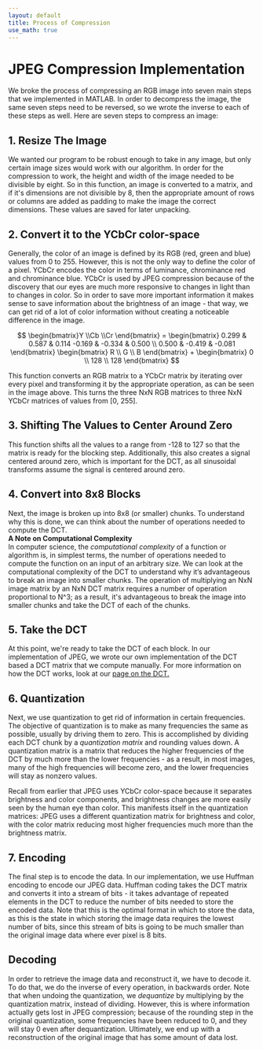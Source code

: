 ```yaml
---
layout: default
title: Process of Compression
use_math: true
---
```


# JPEG Compression Implementation

We broke the process of compressing an RGB image into seven main steps that we implemented in MATLAB. In order to decompress the image, the same seven steps need to be reversed, so we wrote the inverse to each of these steps as well. Here are seven steps to compress an image:

## 1. Resize The Image

We wanted our program to be robust enough to take in any image, but only certain image sizes would work with our algorithm. In order for the compression to work, the height and width of the image needed to be divisible by eight. So in this function, an image is converted to a matrix, and if it's dimensions are not divisible by 8, then the appropriate amount of rows or columns are added as padding to make the image the correct dimensions. These values are saved for later unpacking.

## 2. Convert it to the YCbCr color-space

Generally, the color of an image is defined by its RGB (red, green and blue) values from 0 to 255. However, this is not the only way to define the color of a pixel. YCbCr encodes the color in terms of luminance, chrominance red and chrominance blue. YCbCr is used by JPEG compression because of the discovery that our eyes are much more responsive to changes in light than to changes in color. So in order to save more important information it makes sense to save information about the brightness of an image - that way, we can get rid of a lot of color information without creating a noticeable difference in the image.

$$
\begin{bmatrix}Y \\Cb \\Cr \end{bmatrix} = \begin{bmatrix}  0.299 & 0.587 & 0.114 -0.169 & -0.334 & 0.500 \\ 0.500 & -0.419 & -0.081 \end{bmatrix} \begin{bmatrix} R \\ G \\ B \end{bmatrix} + \begin{bmatrix} 0 \\ 128 \\ 128 \end{bmatrix}
$$

This function converts an RGB matrix to a YCbCr matrix by iterating over every pixel and transforming it by the appropriate operation, as can be seen in the image above. This turns the three NxN RGB matrices to three NxN YCbCr matrices of values from [0, 255].

## 3. Shifting The Values to Center Around Zero

This function shifts all the values to a range from -128 to 127 so that the matrix is ready for the blocking step. Additionally, this also creates a signal centered around zero, which is important for the DCT, as all sinusoidal transforms assume the signal is centered around zero.

## 4. Convert into 8x8 Blocks

Next, the image is broken up into 8x8 (or smaller) chunks. To understand why this is done, we can think about the number of operations needed to compute the DCT.  
**A Note on Computational Complexity**  
In computer science, the *computational complexity* of a function or algorithm is, in simplest terms, the number of operations needed to compute the function on an input of an arbitrary size. We can look at the computational complexity of the DCT to understand why it’s advantageous to break an image into smaller chunks. The operation of multiplying an NxN image matrix by an NxN DCT matrix requires a number of operation proportional to N^3; as a result, it's advantageous to break the image into smaller chunks and take the DCT of each of the chunks.

## 5. Take the DCT

At this point, we're ready to take the DCT of each block. In our implementation of JPEG, we wrote our own implementation of the DCT based a DCT matrix that we compute manually. For more information on how the DCT works, look at our [page on the DCT.](/dct)

## 6. Quantization

Next, we use quantization to get rid of information in certain frequencies. The objective of quantization is to make as many frequencies the same as possible, usually by driving them to zero. This is accomplished by dividing each DCT chunk by a *quantization matrix* and rounding values down. A quantization matrix is a matrix that reduces the higher frequencies of the DCT by much more than the lower frequencies - as a result, in most images, many of the high frequencies will become zero, and the lower frequencies will stay as nonzero values.

Recall from earlier that JPEG uses YCbCr color-space because it separates brightness and color components, and brightness changes are more easily seen by the human eye than color. This manifests itself in the quantization matrices: JPEG uses a different quantization matrix for brightness and color, with the color matrix reducing most higher frequencies much more than the brightness matrix.

## 7. Encoding

The final step is to encode the data. In our implementation, we use Huffman encoding to encode our JPEG data. Huffman coding takes the DCT matrix and converts it into a stream of bits - it takes advantage of repeated elements in the DCT to reduce the number of bits needed to store the encoded data. Note that this is the optimal format in which to store the data, as this is the state in which storing the image data requires the lowest number of bits, since this stream of bits is going to be much smaller than the original image data where ever pixel is 8 bits.

## Decoding

In order to retrieve the image data and reconstruct it, we have to decode it. To do that, we do the inverse of every operation, in backwards order. Note that when undoing the quantization, we *dequantize* by multiplying by the quantization matrix, instead of dividing. However, this is where information actually gets lost in JPEG compression; because of the rounding step in the original quantization, some frequencies have been reduced to 0, and they will stay 0 even after dequantization. Ultimately, we end up with a reconstruction of the original image that has some amount of data lost.
